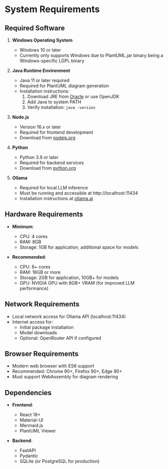 # System Requirements

## Required Software

1. **Windows Operating System**
   - Windows 10 or later
   - Currently only supports Windows due to PlantUML.jar binary being a Windows-specific LGPL binary

2. **Java Runtime Environment**
   - Java 11 or later required
   - Required for PlantUML diagram generation
   - Installation instructions:
     1. Download JRE from [Oracle](https://www.oracle.com/java/technologies/downloads/) or use OpenJDK
     2. Add Java to system PATH
     3. Verify installation: `java -version`

3. **Node.js**
   - Version 16.x or later
   - Required for frontend development
   - Download from [nodejs.org](https://nodejs.org/)

4. **Python**
   - Python 3.9 or later
   - Required for backend services
   - Download from [python.org](https://www.python.org/downloads/)

5. **Ollama**
   - Required for local LLM inference
   - Must be running and accessible at http://localhost:11434
   - Installation instructions at [ollama.ai](https://ollama.ai)

## Hardware Requirements

- **Minimum**:
  - CPU: 4 cores
  - RAM: 8GB
  - Storage: 1GB for application, additional space for models
  
- **Recommended**:
  - CPU: 8+ cores
  - RAM: 16GB or more
  - Storage: 2GB for application, 10GB+ for models
  - GPU: NVIDIA GPU with 8GB+ VRAM (for improved LLM performance)

## Network Requirements

- Local network access for Ollama API (localhost:11434)
- Internet access for:
  - Initial package installation
  - Model downloads
  - Optional: OpenRouter API if configured

## Browser Requirements

- Modern web browser with ES6 support
- Recommended: Chrome 90+, Firefox 90+, Edge 90+
- Must support WebAssembly for diagram rendering

## Dependencies

- **Frontend**:
  - React 18+
  - Material-UI
  - Mermaid.js
  - PlantUML Viewer

- **Backend**:
  - FastAPI
  - Pydantic
  - SQLite (or PostgreSQL for production)
